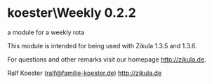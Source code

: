 koester\Weekly 0.2.2
===========================

a module for a weekly rota

This module is intended for being used with Zikula 1.3.5 and 1.3.6.

For questions and other remarks visit our homepage http://zikula.de.

Ralf Koester (ralf@familie-koester.de)
http://zikula.de
